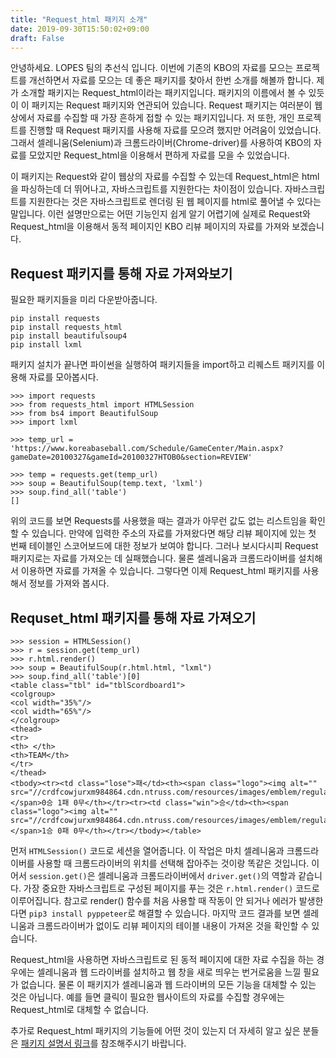```yaml
---
title: "Request_html 패키지 소개"
date: 2019-09-30T15:50:02+09:00
draft: False
---
```


안녕하세요. LOPES 팀의 추선식 입니다. 이번에 기존의 KBO의 자료를 모으는 프로젝트를 개선하면서 자료를 모으는 데 좋은 패키지를 찾아서 한번 소개를 해볼까 합니다. 제가 소개할 패키지는 Request_html이라는 패키지입니다. 패키지의 이름에서 볼 수 있듯이 이 패키지는 Request 패키지와 연관되어 있습니다. Request 패키지는 여러분이 웹상에서 자료를 수집할 때 가장 흔하게 접할 수 있는 패키지입니다. 저 또한, 개인 프로젝트를 진행할 때 Request 패키지를 사용해 자료를 모으려 했지만 어려움이 있었습니다. 그래서 셀레니움(Selenium)과 크롬드라이버(Chrome-driver)를 사용하여 KBO의 자료를 모았지만 Request_html을 이용해서 편하게 자료를 모을 수 있었습니다.

이 패키지는 Request와 같이 웹상의 자료를 수집할 수 있는데 Request_html은 html을 파싱하는데 더 뛰어나고, 자바스크립트를 지원한다는 차이점이 있습니다. 자바스크립트를 지원한다는 것은 자바스크립트로 렌더링 된 웹 페이지를 html로 풀어낼 수 있다는 말입니다. 이런 설명만으로는 어떤 기능인지 쉽게 알기 어렵기에 실제로 Request와 Request_html을 이용해서 동적 페이지인 KBO 리뷰 페이지의 자료를 가져와 보겠습니다.

## Request 패키지를 통해 자료 가져와보기

필요한 패키지들을 미리 다운받아줍니다.

```
pip install requests
pip install requests_html
pip install beautifulsoup4
pip install lxml
```

패키지 설치가 끝나면 파이썬을 실행하여 패키지들을 import하고 리퀘스트 패키지를 이용해 자료를 모아봅시다.

```
>>> import requests
>>> from requests_html import HTMLSession
>>> from bs4 import BeautifulSoup
>>> import lxml

>>> temp_url = 'https://www.koreabaseball.com/Schedule/GameCenter/Main.aspx?gameDate=20100327&gameId=20100327HTOB0&section=REVIEW'

>>> temp = requests.get(temp_url)
>>> soup = BeautifulSoup(temp.text, 'lxml')
>>> soup.find_all('table')
[]
```

위의 코드를 보면 Requests를 사용했을 때는 결과가 아무런 값도 없는 리스트임을 확인할 수 있습니다. 만약에 입력한 주소의 자료를 가져왔다면 해당 리뷰 페이지에 있는 첫 번째 테이블인 스코어보드에 대한 정보가 보여야 합니다. 그러나 보시다시피 Request 패키지로는 자료를 가져오는 데 실패했습니다. 물론 셀레니움과 크롬드라이버를 설치해서 이용하면 자료를 가져올 수 있습니다. 그렇다면 이제 Request_html 패키지를 사용해서 정보를 가져와 봅시다.

## Requset_html 패키지를 통해 자료 가져오기

```
>>> session = HTMLSession()
>>> r = session.get(temp_url)
>>> r.html.render()
>>> soup = BeautifulSoup(r.html.html, "lxml")
>>> soup.find_all('table')[0]
<table class="tbl" id="tblScordboard1">
<colgroup>
<col width="35%"/>
<col width="65%"/>
</colgroup>
<thead>
<tr>
<th> </th>
<th>TEAM</th>
</tr>
</thead>
<tbody><tr><td class="lose">패</td><th><span class="logo"><img alt="" src="//crdfcowjurxm984864.cdn.ntruss.com/resources/images/emblem/regular/2018/initial_HT.png"/></span>0승 1패 0무</th></tr><tr><td class="win">승</td><th><span class="logo"><img alt="" src="//crdfcowjurxm984864.cdn.ntruss.com/resources/images/emblem/regular/2018/initial_OB.png"/></span>1승 0패 0무</th></tr></tbody></table>
```

먼저 `HTMLSession()` 코드로 세션을 열어줍니다. 이 작업은 마치 셀레니움과 크롬드라이버를 사용할 때 크롬드라이버의 위치를 선택해 잡아주는 것이랑 똑같은 것입니다. 이어서 `session.get()`은 셀레니움과 크롬드라이버에서 `driver.get()`의 역할과 같습니다. 가장 중요한 자바스크립트로 구성된 페이지를 푸는 것은 `r.html.render()` 코드로 이루어집니다. 참고로 render() 함수를 처음 사용할 때 작동이 안 되거나 에러가 발생한다면 `pip3 install pyppeteer`로 해결할 수 있습니다. 마지막 코드 결과를 보면 셀레니움과 크롬드라이버가 없이도 리뷰 페이지의 테이블 내용이 가져온 것을 확인할 수 있습니다.

Request_html을 사용하면 자바스크립트로 된 동적 페이지에 대한 자료 수집을 하는 경우에는 셀레니움과 웹 드라이버를 설치하고 웹 창을 새로 띄우는 번거로움을 느낄 필요가 없습니다. 물론 이 패키지가 셀레니움과 웹 드라이버의 모든 기능을 대체할 수 있는 것은 아닙니다. 예를 들면 클릭이 필요한 웹사이트의 자료를 수집할 경우에는 Request_html로 대체할 수 없습니다.

추가로 Request_html 패키지의 기능들에 어떤 것이 있는지 더 자세히 알고 싶은 분들은 [패키지 설명서 링크](https://pypi.org/project/requests-html/)를 참조해주시기 바랍니다.
